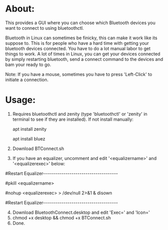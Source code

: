 # About:
This provides a GUI where you can choose which Bluetooth devices you want to connect to using bluetoothctl.

Bluetooth in Linux can sometimes be finicky, this can make it work like its suppose to.  This is for people who have a hard time with getting your bluetooth devices connected.  You have to do a lot manual labor to get things to work.  A lot of times in Linux, you can get your devices connected by simply restarting bluetooth, send a connect command to the devices and bam your ready to go.

Note:  If you have a mouse, sometimes you have to press 'Left-Click' to initiate a connection.

# Usage:

1.  Requires bluetoothctl and zenity (type 'bluetoothctl' or 'zenity' in terminal to see if they are installed).  If not install manually:
 
    apt install zenity
    
    apt install bluez
  
3.  Download BTConnect.sh
4.  If you have an equalizer, uncomment and edit '<equalizername\>' and '<equalizerexec\>' below:

 #Restart Equalizer-------------------------------------
 
  #pkill <equalizername\>
  
  #nohup <equalizerexec\> > /dev/null 2>&1 & disown

 #Restart Equalizer-------------------------------------

 
4.  Download BluetoothConnect.desktop and edit 'Exec=' and 'Icon='
5.  chmod +x desktop && chmod +x BTConnect.sh
6.  Done.
